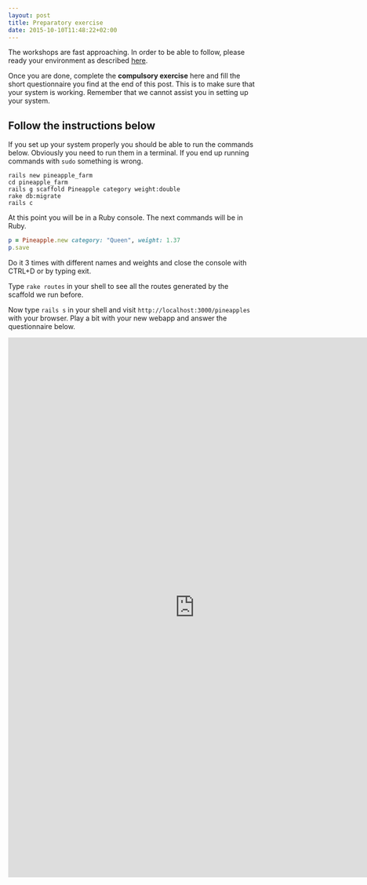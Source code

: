 ```yaml
---
layout: post
title: Preparatory exercise
date: 2015-10-10T11:48:22+02:00
---
```


The workshops are fast approaching. In order to be able to follow, please ready your environment as described [here](prereq).

Once you are done, complete the **compulsory exercise** here and fill the short questionnaire you find at the end of this post. This is to make sure that your system is working. Remember that we cannot assist you in setting up your system.

## Follow the instructions below

If you set up your system properly you should be able to run the commands below. Obviously you need to run them in a terminal. If you end up running commands with `sudo` something is wrong.

~~~
rails new pineapple_farm
cd pineapple_farm
rails g scaffold Pineapple category weight:double
rake db:migrate
rails c
~~~

At this point you will be in a Ruby console. The next commands will be in Ruby.

~~~ ruby
p = Pineapple.new category: "Queen", weight: 1.37
p.save
~~~

Do it 3 times with different names and weights and close the console with CTRL+D or by typing exit.

Type `rake routes` in your shell to see all the routes generated by the scaffold we run before.

Now type `rails s` in your shell and visit `http://localhost:3000/pineapples` with your browser. Play a bit with your new webapp and answer the questionnaire below.

<iframe src="https://docs.google.com/forms/d/1UhsBr1jeB3_-lXeoPf8y7Q4oyQ_Sv9s3vm56p50Ch54/viewform?embedded=true" width="760" height="1100" frameborder="0" marginheight="0" marginwidth="0">Loading...</iframe>
